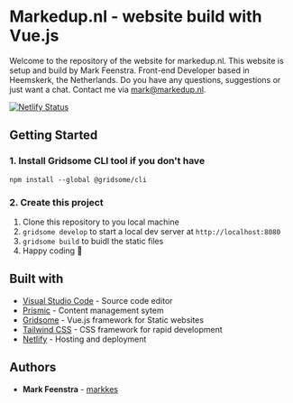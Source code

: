 # Markedup.nl - website build with Vue.js

Welcome to the repository of the website for markedup.nl. This website is setup and build by Mark Feenstra. Front-end Developer based in Heemskerk, the Netherlands. Do you have any questions, suggestions or just want a chat. Contact me via mark@markedup.nl.

[![Netlify Status](https://api.netlify.com/api/v1/badges/34629e17-b819-453e-a5ac-f8f0c1417993/deploy-status)](https://app.netlify.com/sites/markedup/deploys)

## Getting Started

### 1. Install Gridsome CLI tool if you don't have

`npm install --global @gridsome/cli`

### 2. Create this project

1. Clone this repository to you local machine
2. `gridsome develop` to start a local dev server at `http://localhost:8080`
3. `gridsome build` to buidl the static files
4. Happy coding :tada:

## Built with

* [Visual Studio Code](https://code.visualstudio.com/) - Source code editor
* [Prismic](http://prismic.io/) - Content management sytem
* [Gridsome](https://gridsome.org/) - Vue.js framework for Static websites
* [Tailwind CSS](https://tailwindcss.com) - CSS framework for rapid development
* [Netlify](https://netlify.com) - Hosting and deployment

## Authors

* **Mark Feenstra** - [markkes](https://github.com/markkes)